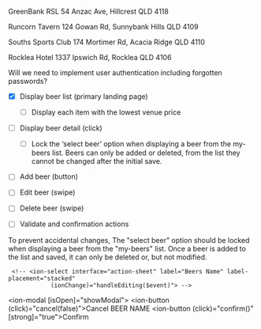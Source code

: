 GreenBank RSL
54 Anzac Ave, Hillcrest QLD 4118

Runcorn Tavern
124 Gowan Rd, Sunnybank Hills QLD 4109

Souths Sports Club
174 Mortimer Rd, Acacia Ridge QLD 4110

Rocklea Hotel
1337 Ipswich Rd, Rocklea QLD 4106


Will we need to implement user authentication including forgotten passwords?


- [x] Display beer list (primary landing page)
    - [ ] Display each item with the lowest venue price
- [ ] Display beer detail (click)
    - [ ] Lock the ‘select beer’ option when displaying a beer from the my-beers list. Beers can only be added or deleted, from the list they cannot be changed after the initial save.
- [ ] Add beer (button)
- [ ] Edit beer (swipe)
- [ ] Delete beer (swipe)
- [ ] Validate and confirmation actions


To prevent accidental changes,
The "select beer" option should be locked when displaying a beer from the "my-beers" list. Once a beer is added to the list and saved, it can only be deleted or, but not modified.

     <!-- <ion-select interface="action-sheet" label="Beers Name" label-placement="stacked"
                (ionChange)="handleEditing($event)"> -->
<!-- inline modal -->
<ion-modal [isOpen]="showModal">
    <ng-template>
        <ion-header>
            <ion-toolbar>
                <ion-buttons slot="start">
                    <ion-button (click)="cancel(false)">Cancel</ion-button>
                </ion-buttons>
                <ion-title>BEER NAME</ion-title>
                <ion-buttons slot="end">
                    <ion-button (click)="confirm()" [strong]="true">Confirm</ion-button>
                </ion-buttons>
            </ion-toolbar>
        </ion-header>
        <!-- modal content -->
        <ion-content>
            <ion-list>
                <!-- <ion-item>
                    <ion-select interface="action-sheet" label="Beers Name" label-placement="stacked"
                        (ionChange)="handleEditing($event)">
                        <ion-select-option *ngFor="let beer of beers;" [value]="beer">
                            <ion-item>{{beer.name}}</ion-item>
                        </ion-select-option>
                    </ion-select>
                </ion-item> -->
                <!-- <ion-item class="ion-padding">
                    <ion-img src="assets/images/{{editing.image}}" alt="{{editing.name}}" class="mx-auto"></ion-img>
                </ion-item> -->
            </ion-list>
        </ion-content>
    </ng-template>
</ion-modal>
